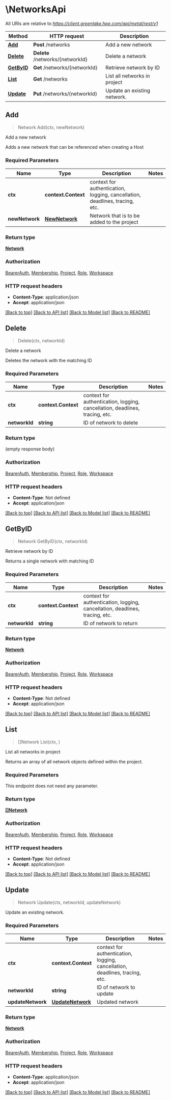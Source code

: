 # \NetworksApi

All URIs are relative to *https://client.greenlake.hpe.com/api/metal/rest/v1*

Method | HTTP request | Description
------------- | ------------- | -------------
[**Add**](NetworksApi.md#Add) | **Post** /networks | Add a new network
[**Delete**](NetworksApi.md#Delete) | **Delete** /networks/{networkId} | Delete a network
[**GetByID**](NetworksApi.md#GetByID) | **Get** /networks/{networkId} | Retrieve network by ID
[**List**](NetworksApi.md#List) | **Get** /networks | List all networks in project
[**Update**](NetworksApi.md#Update) | **Put** /networks/{networkId} | Update an existing network.



## Add

> Network Add(ctx, newNetwork)

Add a new network

Adds a new network that can be referenced when creating a Host

### Required Parameters


Name | Type | Description  | Notes
------------- | ------------- | ------------- | -------------
**ctx** | **context.Context** | context for authentication, logging, cancellation, deadlines, tracing, etc.
**newNetwork** | [**NewNetwork**](NewNetwork.md)| Network that is to be added to the project | 

### Return type

[**Network**](Network.md)

### Authorization

[BearerAuth](../README.md#BearerAuth), [Membership](../README.md#Membership), [Project](../README.md#Project), [Role](../README.md#Role), [Workspace](../README.md#Workspace)

### HTTP request headers

- **Content-Type**: application/json
- **Accept**: application/json

[[Back to top]](#) [[Back to API list]](../README.md#documentation-for-api-endpoints)
[[Back to Model list]](../README.md#documentation-for-models)
[[Back to README]](../README.md)


## Delete

> Delete(ctx, networkId)

Delete a network

Deletes the network with the matching ID

### Required Parameters


Name | Type | Description  | Notes
------------- | ------------- | ------------- | -------------
**ctx** | **context.Context** | context for authentication, logging, cancellation, deadlines, tracing, etc.
**networkId** | **string**| ID of network to delete | 

### Return type

 (empty response body)

### Authorization

[BearerAuth](../README.md#BearerAuth), [Membership](../README.md#Membership), [Project](../README.md#Project), [Role](../README.md#Role), [Workspace](../README.md#Workspace)

### HTTP request headers

- **Content-Type**: Not defined
- **Accept**: application/json

[[Back to top]](#) [[Back to API list]](../README.md#documentation-for-api-endpoints)
[[Back to Model list]](../README.md#documentation-for-models)
[[Back to README]](../README.md)


## GetByID

> Network GetByID(ctx, networkId)

Retrieve network by ID

Returns a single network with matching ID

### Required Parameters


Name | Type | Description  | Notes
------------- | ------------- | ------------- | -------------
**ctx** | **context.Context** | context for authentication, logging, cancellation, deadlines, tracing, etc.
**networkId** | **string**| ID of network to return | 

### Return type

[**Network**](Network.md)

### Authorization

[BearerAuth](../README.md#BearerAuth), [Membership](../README.md#Membership), [Project](../README.md#Project), [Role](../README.md#Role), [Workspace](../README.md#Workspace)

### HTTP request headers

- **Content-Type**: Not defined
- **Accept**: application/json

[[Back to top]](#) [[Back to API list]](../README.md#documentation-for-api-endpoints)
[[Back to Model list]](../README.md#documentation-for-models)
[[Back to README]](../README.md)


## List

> []Network List(ctx, )

List all networks in project

Returns an array of all network objects defined within the project.

### Required Parameters

This endpoint does not need any parameter.

### Return type

[**[]Network**](Network.md)

### Authorization

[BearerAuth](../README.md#BearerAuth), [Membership](../README.md#Membership), [Project](../README.md#Project), [Role](../README.md#Role), [Workspace](../README.md#Workspace)

### HTTP request headers

- **Content-Type**: Not defined
- **Accept**: application/json

[[Back to top]](#) [[Back to API list]](../README.md#documentation-for-api-endpoints)
[[Back to Model list]](../README.md#documentation-for-models)
[[Back to README]](../README.md)


## Update

> Network Update(ctx, networkId, updateNetwork)

Update an existing network.



### Required Parameters


Name | Type | Description  | Notes
------------- | ------------- | ------------- | -------------
**ctx** | **context.Context** | context for authentication, logging, cancellation, deadlines, tracing, etc.
**networkId** | **string**| ID of network to update | 
**updateNetwork** | [**UpdateNetwork**](UpdateNetwork.md)| Updated network | 

### Return type

[**Network**](Network.md)

### Authorization

[BearerAuth](../README.md#BearerAuth), [Membership](../README.md#Membership), [Project](../README.md#Project), [Role](../README.md#Role), [Workspace](../README.md#Workspace)

### HTTP request headers

- **Content-Type**: application/json
- **Accept**: application/json

[[Back to top]](#) [[Back to API list]](../README.md#documentation-for-api-endpoints)
[[Back to Model list]](../README.md#documentation-for-models)
[[Back to README]](../README.md)

